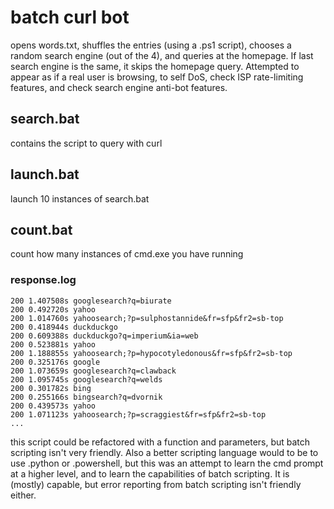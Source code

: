 # batch curl bot
opens words.txt, shuffles the entries (using a .ps1 script), chooses a random search engine (out of the 4),
and queries at the homepage. If last search engine is the same, it skips the homepage query.
Attempted to appear as if a real user is browsing, to self DoS, check ISP rate-limiting features, and check search engine anti-bot features.

## search.bat
contains the script to query with curl

## launch.bat
launch 10 instances of search.bat

## count.bat
count how many instances of cmd.exe you have running

### response.log
````
200 1.407508s googlesearch?q=biurate 
200 0.492720s yahoo 
200 1.014760s yahoosearch;?p=sulphostannide&fr=sfp&fr2=sb-top 
200 0.418944s duckduckgo 
200 0.609388s duckduckgo?q=imperium&ia=web 
200 0.523881s yahoo 
200 1.188855s yahoosearch;?p=hypocotyledonous&fr=sfp&fr2=sb-top 
200 0.325176s google 
200 1.073659s googlesearch?q=clawback 
200 1.095745s googlesearch?q=welds 
200 0.301782s bing 
200 0.255166s bingsearch?q=dvornik 
200 0.439573s yahoo 
200 1.071123s yahoosearch;?p=scraggiest&fr=sfp&fr2=sb-top 
...
````
this script could be refactored with a function and parameters, but batch scripting isn't very friendly.
Also a better scripting language would to be to use .python or .powershell, but this was an attempt to learn the cmd prompt at a higher level,
and to learn the capabilities of batch scripting. It is (mostly) capable, but error reporting from batch scripting isn't friendly either.
